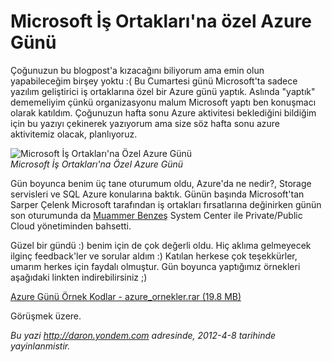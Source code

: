 # Microsoft İş Ortakları'na özel Azure Günü 

Çoğunuzun bu blogpost'a kızacağını biliyorum ama emin olun yapabileceğim
birşey yoktu :( Bu Cumartesi günü Microsoft'ta sadece yazılım
geliştirici iş ortaklarına özel bir Azure günü yaptık. Aslında "yaptık"
dememeliyim çünkü organizasyonu malum Microsoft yaptı ben konuşmacı
olarak katıldım. Çoğunuzun hafta sonu Azure aktivitesi beklediğini
bildiğim için bu yazıyı çekinerek yazıyorum ama size söz hafta sonu
azure aktivitemiz olacak, planlıyoruz.

![Microsoft İş Ortakları'na Özel Azure
Günü](../media/Microsoft_Is_Ortaklari_icin_Azure_Gunu/DSC00655.jpg)\
*Microsoft İş Ortakları'na Özel Azure Günü*

Gün boyunca benim üç tane oturumum oldu, Azure'da ne nedir?, Storage
servisleri ve SQL Azure konularına baktık. Günün başında Microsoft'tan
Sarper Çelenk Microsoft tarafından iş ortakları fırsatlarına değinirken
günün son oturumunda da [Muammer Benzeş](http://www.muammerbenzes.com/)
System Center ile Private/Public Cloud yönetiminden bahsetti.

Güzel bir gündü :) benim için de çok değerli oldu. Hiç aklıma gelmeyecek
ilginç feedback'ler ve sorular aldım :) Katılan herkese çok teşekkürler,
umarım herkes için faydalı olmuştur. Gün boyunca yaptığımız örnekleri
aşağıdaki linkten indirebilirsiniz ;)

[Azure Günü Örnek Kodlar - azure\_ornekler.rar (19.8
MB)](media/Microsoft_Is_Ortaklari_icin_Azure_Gunu/azure_ornekler.rar)

Görüşmek üzere.


*Bu yazi http://daron.yondem.com adresinde, 2012-4-8 tarihinde yayinlanmistir.*